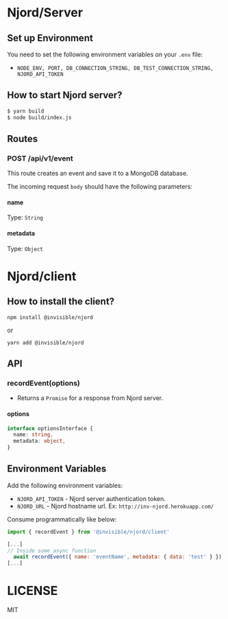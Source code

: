 # Njord/Server

## Set up Environment
You need to set the following environment variables on your `.env` file:
- `NODE_ENV, PORT, DB_CONNECTION_STRING, DB_TEST_CONNECTION_STRING, NJORD_API_TOKEN`

## How to start Njord server?

```sh
$ yarn build
$ node build/index.js
```

## Routes
### POST /api/v1/event
This route creates an event and save it to a MongoDB database.

The incoming request `body` should have the following parameters:

#### name
Type: `String`

#### metadata
Type: `Object`


# Njord/client
## How to install the client?

`npm install @invisible/njord`

or

`yarn add @invisible/njord`

## API

### recordEvent(options)
- Returns a `Promise` for a response from Njord server.

#### options

```ts
interface optionsInterface {
  name: string,
  metadata: object,
}
```

## Environment Variables
Add the following environment variables:
- `NJORD_API_TOKEN` - Njord server authentication token.
- `NJORD_URL` - Njord hostname url. Ex: `http://inv-njord.herokuapp.com/`

Consume programmatically like below:

```js
import { recordEvent } from '@invisible/njord/client'

[...]
// Inside some async function
  await recordEvent({ name: 'eventName', metadata: { data: 'test' } })
[...]
```

# LICENSE
MIT
